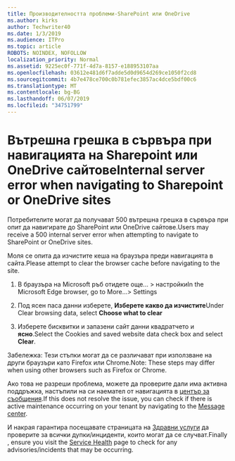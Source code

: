 ```yaml
---
title: Производителността проблеми-SharePoint или OneDrive
ms.author: kirks
author: Techwriter40
ms.date: 1/3/2019
ms.audience: ITPro
ms.topic: article
ROBOTS: NOINDEX, NOFOLLOW
localization_priority: Normal
ms.assetid: 9225ec0f-771f-4d7a-8157-e188953107aa
ms.openlocfilehash: 03612e481d6f7adde5d0d9654d269ce1050f2cd8
ms.sourcegitcommit: 4b7e478ce700c0b781efec3857ac4dce5bdf00c6
ms.translationtype: MT
ms.contentlocale: bg-BG
ms.lasthandoff: 06/07/2019
ms.locfileid: "34751799"
---
```

# <a name="internal-server-error-when-navigating-to-sharepoint-or-onedrive-sites"></a><span data-ttu-id="2b0b0-102">Вътрешна грешка в сървъра при навигацията на Sharepoint или OneDrive сайтове</span><span class="sxs-lookup"><span data-stu-id="2b0b0-102">Internal server error when navigating to Sharepoint or OneDrive sites</span></span>

<span data-ttu-id="2b0b0-103">Потребителите могат да получават 500 вътрешна грешка в сървъра при опит да навигирате до SharePoint или OneDrive сайтове.</span><span class="sxs-lookup"><span data-stu-id="2b0b0-103">Users may receive a 500 internal server error when attempting to navigate to SharePoint or OneDrive sites.</span></span> 

<span data-ttu-id="2b0b0-104">Моля се опита да изчистите кеша на браузъра преди навигацията в сайта.</span><span class="sxs-lookup"><span data-stu-id="2b0b0-104">Please attempt to clear the browser cache before navigating to the site.</span></span>


1. <span data-ttu-id="2b0b0-105">В браузъра на Microsoft ръб отидете още... > настройки</span><span class="sxs-lookup"><span data-stu-id="2b0b0-105">In the Microsoft Edge browser, go to More...> Settings</span></span>

2. <span data-ttu-id="2b0b0-106">Под ясен паса данни изберете, **Изберете какво да изчистите**</span><span class="sxs-lookup"><span data-stu-id="2b0b0-106">Under Clear browsing data, select **Choose what to clear**</span></span>

3. <span data-ttu-id="2b0b0-107">Изберете бисквитки и запазени сайт данни квадратчето и **ясно**.</span><span class="sxs-lookup"><span data-stu-id="2b0b0-107">Select the Cookies and saved website data check box and select **Clear**.</span></span>

<span data-ttu-id="2b0b0-108">Забележка: Тези стъпки могат да се различават при използване на други браузъри като Firefox или Chrome.</span><span class="sxs-lookup"><span data-stu-id="2b0b0-108">Note: These steps may differ when using other browsers such as Firefox or Chrome.</span></span>

<span data-ttu-id="2b0b0-109">Ако това не разреши проблема, можете да проверите дали има активна поддръжка, настъпили на си наемател от навигацията в [център за съобщения](https://portal.office.com/adminportal/home#/MessageCenter).</span><span class="sxs-lookup"><span data-stu-id="2b0b0-109">If this does not resolve the issue, you can check if there is active maintenance occurring on your tenant by navigating to the [Message center](https://portal.office.com/adminportal/home#/MessageCenter).</span></span>

<span data-ttu-id="2b0b0-110">И накрая гарантира посещавате страницата на [Здравни услуги](https://portal.office.com/adminportal/home#/servicehealth) да проверите за всички дупки/инциденти, които могат да се случват.</span><span class="sxs-lookup"><span data-stu-id="2b0b0-110">Finally , ensure you visit the [Service Health](https://portal.office.com/adminportal/home#/servicehealth) page to check for any advisories/incidents that may be occurring.</span></span>

